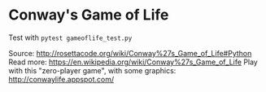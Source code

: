 # Conway's Game of Life

Test with ```pytest gameoflife_test.py```

Source: http://rosettacode.org/wiki/Conway%27s_Game_of_Life#Python
Read more: https://en.wikipedia.org/wiki/Conway%27s_Game_of_Life
Play with this "zero-player game", with some graphics: http://conwaylife.appspot.com/
